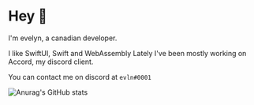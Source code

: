 # Hey 👋

I'm evelyn, a canadian developer. 

I like SwiftUI, Swift and WebAssembly
Lately I've been mostly working on Accord, my discord client.

You can contact me on discord at `evln#0001`

![Anurag's GitHub stats](https://github-readme-stats.vercel.app/api?username=evelyneee&show_icons=true&theme=ayu-mirage)
